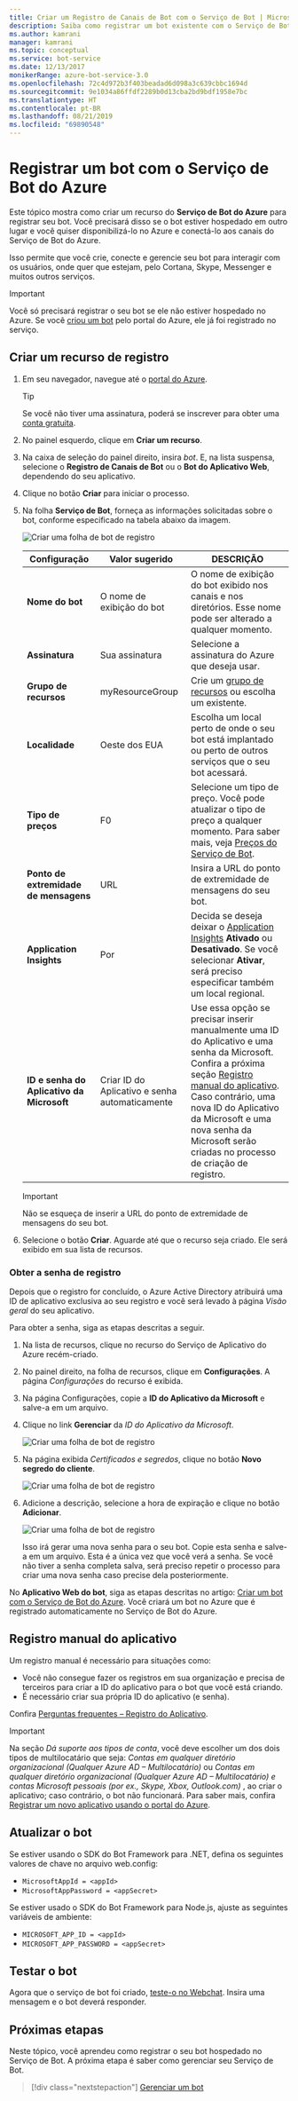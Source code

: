 ```yaml
---
title: Criar um Registro de Canais de Bot com o Serviço de Bot | Microsoft Docs
description: Saiba como registrar um bot existente com o Serviço de Bot.
ms.author: kamrani
manager: kamrani
ms.topic: conceptual
ms.service: bot-service
ms.date: 12/13/2017
monikerRange: azure-bot-service-3.0
ms.openlocfilehash: 72c4d972b3f403beadad6d098a3c639cbbc1694d
ms.sourcegitcommit: 9e1034a86ffdf2289b0d13cba2bd9bdf1958e7bc
ms.translationtype: HT
ms.contentlocale: pt-BR
ms.lasthandoff: 08/21/2019
ms.locfileid: "69890548"
---
```

# <a name="register-a-bot-with-azure-bot-service"></a>Registrar um bot com o Serviço de Bot do Azure

Este tópico mostra como criar um recurso do **Serviço de Bot do Azure** para registrar seu bot. Você precisará disso se o bot estiver hospedado em outro lugar e você quiser disponibilizá-lo no Azure e conectá-lo aos canais do Serviço de Bot do Azure.

Isso permite que você crie, conecte e gerencie seu bot para interagir com os usuários, onde quer que estejam, pelo Cortana, Skype, Messenger e muitos outros serviços.

> [!IMPORTANT] 
> Você só precisará registrar o seu bot se ele não estiver hospedado no Azure. Se você [criou um bot](v4sdk/abs-quickstart.md) pelo portal do Azure, ele já foi registrado no serviço.

## <a name="create-a-registration-resource"></a>Criar um recurso de registro

1. Em seu navegador, navegue até o [portal do Azure](https://ms.portal.azure.com).

    > [!TIP]
    > Se você não tiver uma assinatura, poderá se inscrever para obter uma <a href="https://azure.microsoft.com/free/" target="_blank">conta gratuita</a>.

1. No painel esquerdo, clique em **Criar um recurso**.
1. Na caixa de seleção do painel direito, insira *bot*. E, na lista suspensa, selecione o **Registro de Canais de Bot** ou o **Bot do Aplicativo Web**, dependendo do seu aplicativo.
1. Clique no botão **Criar** para iniciar o processo.
1. Na folha **Serviço de Bot**, forneça as informações solicitadas sobre o bot, conforme especificado na tabela abaixo da imagem.  

   ![Criar uma folha de bot de registro](media/azure-bot-quickstarts/registration-create-bot-service-blade.png)

   |Configuração |Valor sugerido|DESCRIÇÃO|
   |---|---|--|
   |**Nome do bot** <img width="300px">|O nome de exibição do bot|O nome de exibição do bot exibido nos canais e nos diretórios. Esse nome pode ser alterado a qualquer momento.|
   |**Assinatura**|Sua assinatura|Selecione a assinatura do Azure que deseja usar.|
   |**Grupo de recursos**|myResourceGroup|Crie um [grupo de recursos](/azure/azure-resource-manager/resource-group-overview#resource-groups) ou escolha um existente.|
   |**Localidade**|Oeste dos EUA|Escolha um local perto de onde o seu bot está implantado ou perto de outros serviços que o seu bot acessará.|
   |**Tipo de preços**|F0|Selecione um tipo de preço. Você pode atualizar o tipo de preço a qualquer momento. Para saber mais, veja [Preços do Serviço de Bot](https://azure.microsoft.com/pricing/details/bot-service/).|
   |**Ponto de extremidade de mensagens**|URL|Insira a URL do ponto de extremidade de mensagens do seu bot.|
   |**Application Insights**|Por| Decida se deseja deixar o [Application Insights](bot-service-manage-analytics.md) **Ativado** ou **Desativado**. Se você selecionar **Ativar**, será preciso especificar também um local regional. |
   |**ID e senha do Aplicativo da Microsoft**| Criar ID do Aplicativo e senha automaticamente |Use essa opção se precisar inserir manualmente uma ID do Aplicativo e uma senha da Microsoft. Confira a próxima seção [Registro manual do aplicativo](#manual-app-registration). Caso contrário, uma nova ID do Aplicativo da Microsoft e uma nova senha da Microsoft serão criadas no processo de criação de registro. |

    > [!IMPORTANT]
    > Não se esqueça de inserir a URL do ponto de extremidade de mensagens do seu bot.

1. Selecione o botão **Criar**. Aguarde até que o recurso seja criado. Ele será exibido em sua lista de recursos.

### <a name="get-registration-password"></a>Obter a senha de registro

Depois que o registro for concluído, o Azure Active Directory atribuirá uma ID de aplicativo exclusiva ao seu registro e você será levado à página *Visão geral* do seu aplicativo.

Para obter a senha, siga as etapas descritas a seguir.

1. Na lista de recursos, clique no recurso do Serviço de Aplicativo do Azure recém-criado.
1. No painel direito, na folha de recursos, clique em **Configurações**. A página *Configurações* do recurso é exibida.
1. Na página Configurações, copie a **ID do Aplicativo da Microsoft** e salve-a em um arquivo.
1. Clique no link **Gerenciar** da *ID do Aplicativo da Microsoft*.

    ![Criar uma folha de bot de registro](media/azure-bot-quickstarts/bot-channels-registration-app-settings.png)

1. Na página exibida *Certificados e segredos*, clique no botão **Novo segredo do cliente**.

    ![Criar uma folha de bot de registro](media/azure-bot-quickstarts/bot-channels-registration-app-secrets.png)

1. Adicione a descrição, selecione a hora de expiração e clique no botão **Adicionar**.

    ![Criar uma folha de bot de registro](media/azure-bot-quickstarts/bot-channels-registration-app-secrets-create.png)

    Isso irá gerar uma nova senha para o seu bot. Copie esta senha e salve-a em um arquivo. Esta é a única vez que você verá a senha. Se você não tiver a senha completa salva, será preciso repetir o processo para criar uma nova senha caso precise dela posteriormente.

No **Aplicativo Web do bot**, siga as etapas descritas no artigo: [Criar um bot com o Serviço de Bot do Azure](v4sdk/abs-quickstart.md). Você criará um bot no Azure que é registrado automaticamente no Serviço de Bot do Azure.

## <a name="manual-app-registration"></a>Registro manual do aplicativo

Um registro manual é necessário para situações como:

- Você não consegue fazer os registros em sua organização e precisa de terceiros para criar a ID do aplicativo para o bot que você está criando.
- É necessário criar sua própria ID do aplicativo (e senha).

Confira [Perguntas frequentes – Registro do Aplicativo](bot-service-resources-bot-framework-faq.md#app-registration).

> [!IMPORTANT]
> Na seção *Dá suporte aos tipos de conta*, você deve escolher um dos dois tipos de multilocatário que seja: *Contas em qualquer diretório organizacional (Qualquer Azure AD – Multilocatário)* ou *Contas em qualquer diretório organizacional (Qualquer Azure AD – Multilocatário) e contas Microsoft pessoais (por ex., Skype, Xbox, Outlook.com)* , ao criar o aplicativo; caso contrário, o bot não funcionará. Para saber mais, confira [Registrar um novo aplicativo usando o portal do Azure](https://docs.microsoft.com/en-us/azure/active-directory/develop/quickstart-register-app#register-a-new-application-using-the-azure-portal).

## <a name="update-the-bot"></a>Atualizar o bot

Se estiver usando o SDK do Bot Framework para .NET, defina os seguintes valores de chave no arquivo web.config:

- `MicrosoftAppId = <appId>`
- `MicrosoftAppPassword = <appSecret>`

Se estiver usado o SDK do Bot Framework para Node.js, ajuste as seguintes variáveis de ambiente:

- `MICROSOFT_APP_ID = <appId>`
- `MICROSOFT_APP_PASSWORD = <appSecret>`

## <a name="test-the-bot"></a>Testar o bot

Agora que o serviço de bot foi criado, [teste-o no Webchat](bot-service-manage-test-webchat.md). Insira uma mensagem e o bot deverá responder.

## <a name="next-steps"></a>Próximas etapas

Neste tópico, você aprendeu como registrar o seu bot hospedado no Serviço de Bot. A próxima etapa é saber como gerenciar seu Serviço de Bot.

> [!div class="nextstepaction"]
> [Gerenciar um bot](bot-service-manage-overview.md)
